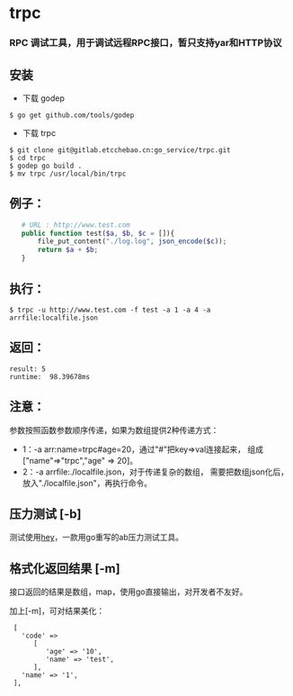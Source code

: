 # trpc

### RPC 调试工具，用于调试远程RPC接口，暂只支持yar和HTTP协议

## 安装

* 下载 godep
```
$ go get github.com/tools/godep
```
* 下载 trpc
```
$ git clone git@gitlab.etcchebao.cn:go_service/trpc.git
$ cd trpc
$ godep go build .
$ mv trpc /usr/local/bin/trpc
```

## 例子：
```php
   # URL : http://www.test.com
   public function test($a, $b, $c = []){
       file_put_content("./log.log", json_encode($c));
       return $a + $b;
   }
```

## 执行：
```
$ trpc -u http://www.test.com -f test -a 1 -a 4 -a arrfile:localfile.json
```

## 返回：
    result: 5
    runtime:  98.39678ms
    
## 注意：

参数按照函数参数顺序传递，如果为数组提供2种传递方式：
* 1：-a arr:name=trpc#age=20，通过"#"把key=>val连接起来，
组成["name"=>"trpc","age" => 20]。
* 2：-a arrfile:./localfile.json，对于传递复杂的数组，
需要把数组json化后，放入"./localfile.json"，再执行命令。

## 压力测试 [-b]
测试使用[hey](https://github.com/rakyll/hey)，一款用go重写的ab压力测试工具。


## 格式化返回结果 [-m]
接口返回的结果是数组，map，使用go直接输出，对开发者不友好。

加上[-m]，可对结果美化：
```
 [
   'code' =>
      [
         'age' => '10',
         'name' => 'test',
      ],
   'name' => '1',
 ],

```